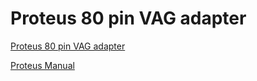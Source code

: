 # Proteus 80 pin VAG adapter

[Proteus 80 pin VAG adapter](https://github.com/gerefi/proteus-80-pin-vag-adapter)

[Proteus Manual](Proteus-Manual)
